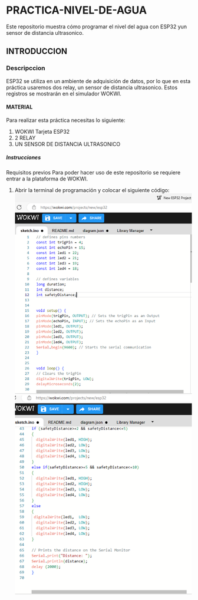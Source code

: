 # PRACTICA-NIVEL-DE-AGUA
Este repositorio muestra cómo programar el nivel del agua con ESP32 yun sensor de distancia ultrasonico.
## INTRODUCCION
### Descripccion 
ESP32 se utiliza en un ambiente de adquisición de datos, por lo que en esta práctica usaremos dos relay, un sensor de distancia ultrasonico. Estos registros se mostrarán en el simulador  WOKWI.
#### MATERIAL 
Para realizar esta práctica necesitas lo siguiente:
1. WOKWI Tarjeta ESP32
2. 2 RELAY
3. UN SENSOR DE DISTANCIA ULTRASONICO
##### Instrucciones
Requisitos previos Para poder hacer uso de este repositorio se requiere entrar a la plataforma de WOKWI.

1. Abrir la terminal de programación y colocar el siguiente código:
![.](https://github.com/AdalGuadarrama/PRACTICA-NIVEL-DE-AGUA/blob/main/AGUA1.1.png)
![.](https://github.com/AdalGuadarrama/PRACTICA-NIVEL-DE-AGUA/blob/main/AGUA1.2.png)
